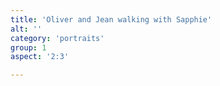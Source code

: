 ```yaml
---
title: 'Oliver and Jean walking with Sapphie'
alt: ''
category: 'portraits'
group: 1
aspect: '2:3'

---
```

